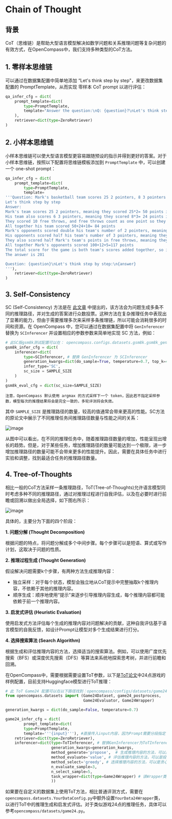 # Chain of Thought

## 背景

CoT（思维链）是帮助大型语言模型解决如数学问题和关系推理问题等复杂问题的有效方式，在OpenCompass中，我们支持多种类型的CoT方法。

## 1. 零样本思维链

可以通过在数据集配置中简单地添加 “Let's think step by step"，来更改数据集配置的 PromptTemplate，从而实现 零样本 CoT prompt 以进行评估：

```python
qa_infer_cfg = dict(
    prompt_template=dict(
        type=PromptTemplate,
        template="Answer the question:\nQ: {question}?\nLet's think step by step:\n"
    ),
    retriever=dict(type=ZeroRetriever)
)
```

## 2. 小样本思维链

小样本思维链可以使大型语言模型更容易跟随预设的指示并得到更好的答案。对于小样本思维链，按照以下配置将思维链模板添加到 `PromptTemplate` 中，可以创建一个 one-shot prompt：

```python
qa_infer_cfg = dict(
    prompt_template=dict(
        type=PromptTemplate,
        template=
'''Question: Mark's basketball team scores 25 2 pointers, 8 3 pointers and 10 free throws.  Their opponents score double the 2 pointers but half the 3 pointers and free throws.  What's the total number of points scored by both teams added together?
Let's think step by step
Answer:
Mark's team scores 25 2 pointers, meaning they scored 25*2= 50 points in 2 pointers.
His team also scores 6 3 pointers, meaning they scored 8*3= 24 points in 3 pointers
They scored 10 free throws, and free throws count as one point so they scored 10*1=10 points in free throws.
All together his team scored 50+24+10= 84 points
Mark's opponents scored double his team's number of 2 pointers, meaning they scored 50*2=100 points in 2 pointers.
His opponents scored half his team's number of 3 pointers, meaning they scored 24/2= 12 points in 3 pointers.
They also scored half Mark's team's points in free throws, meaning they scored 10/2=5 points in free throws.
All together Mark's opponents scored 100+12+5=117 points
The total score for the game is both team's scores added together, so it is 84+117=201 points
The answer is 201

Question: {question}\nLet's think step by step:\n{answer}
'''),
    retriever=dict(type=ZeroRetriever)
)
```

## 3. Self-Consistency

SC (Self-Consistency) 方法是在 [此文章](https://arxiv.org/abs/2203.11171) 中提出的，该方法会为问题生成多条不同的推理路径，并对生成的答案进行众数投票。这种方法在复杂推理任务中表现出了显著的能力，但由于需要推理多次来采样多条推理链，所以可能会消耗很多的时间和资源。在 OpenCompass 中，您可以通过在数据集配置中将 `GenInferencer` 替换为 `SCInferencer` 并设置相应的参数参数来简单地实现 SC 方法，例如：

```python
# 此SC版gsm8k测试配置可以在： opencompass.configs.datasets.gsm8k.gsm8k_gen_a3e34a.py 中找到。
gsm8k_infer_cfg = dict(
    inferencer=dict(
        type=SCInferencer, # 替换 GenInferencer 为 SCInferencer
        generation_kwargs=dict(do_sample=True, temperature=0.7, top_k=40),  # 设置采样参数以确保模型生成不同的输出，目前仅适用于从HuggingFace加载的模型。
        infer_type='SC',
        sc_size = SAMPLE_SIZE
    )
)
gsm8k_eval_cfg = dict(sc_size=SAMPLE_SIZE)
```

```{note}
注意，OpenCompass 默认使用 argmax 的方式采样下一个 token，因此若不指定采样参数，模型每次的推理结果将会是完全一致的，多轮评测将会失效。
```

其中 `SAMPLE_SIZE` 是推理路径的数量，较高的值通常会带来更高的性能。SC方法的原论文中展示了不同推理任务间推理路径数量与性能之间的关系：

![image](https://github.com/InternLM/opencompass/assets/28834990/05c7d850-7076-43ca-b165-e6251f9b3001)

从图中可以看出，在不同的推理任务中，随着推理路径数量的增加，性能呈现出增长的趋势。但是，对于某些任务，增加推理路径的数量可能达到一个极限，进一步增加推理路径的数量可能不会带来更多的性能提升。因此，需要在具体任务中进行实验和调整，找到最适合任务的推理路径数量。

## 4. Tree-of-Thoughts

相比一般的CoT方法采样一条推理路径，ToT(Tree-of-Thoughts)允许语言模型同时考虑多种不同的推理路径，通过对推理过程进行自我评估，以及在必要时进行前瞻或回溯以做出全局选择，如下图右所示：

![image](https://github.com/InternLM/opencompass/assets/28834990/45d60e0e-02a1-49aa-b792-40a1f95f9b9e)

具体的，主要分为下面的四个阶段：

**1. 问题分解 (Thought Decomposition)**

根据问题的特点，将问题分解成多个中间步骤。每个步骤可以是短语、算式或写作计划，这取决于问题的性质。

**2. 推理过程生成 (Thought Generation)**

假设解决问题需要k个步骤，有两种方法生成推理内容：

- 独立采样：对于每个状态，模型会独立地从CoT提示中完整抽取k个推理内容，不依赖于其他的推理内容。
- 顺序生成：顺序地使用“提示”来逐步引导推理内容生成，每个推理内容都可能依赖于前一个推理内容。

**3. 启发式评估 (Heuristic Evaluation)**

使用启发式方法评估每个生成的推理内容对问题解决的贡献，这种自我评估基于语言模型的自我反馈，如设计Prompt让模型对多个生成结果进行打分。

**4. 选择搜索算法 (Search Algorithm)**

根据生成和评估推理内容的方法，选择适当的搜索算法。例如，可以使用广度优先搜索（BFS）或深度优先搜索（DFS）等算法来系统地探索思考树，并进行前瞻和回溯。

在OpenCompass中，需要根据需要设置ToT参数，以下是[ToT论文](https://arxiv.org/pdf/2305.10601.pdf)中24点游戏的样例配置，目前支持Huggingface模型进行ToT推理：

```python
# 此 ToT Game24 配置可以在以下路径找到：opencompass/configs/datasets/game24/game24_gen_8dfde3.py。
from opencompass.datasets import (Game24Dataset, game24_postprocess,
                                  Game24Evaluator, Game24Wrapper)

generation_kwargs = dict(do_sample=False, temperature=0.7)

game24_infer_cfg = dict(
        prompt_template=dict(
        type=PromptTemplate,
        template='''{input}'''), #直接传入input内容，因为Prompt需要分段指定
    retriever=dict(type=ZeroRetriever),
    inferencer=dict(type=ToTInferencer, # 替换GenInferencer为ToTInferencer
                    generation_kwargs=generation_kwargs,
                    method_generate='propose',  # 生成推理内容的方法，可以是独立采样（sample）或顺序生成（propose）
                    method_evaluate='value', # 评估推理内容的方法，可以是投票 （vote）或打分（value）
                    method_select='greedy', # 选择推理内容的方法，可以是贪心（greedy）或随机（sample）
                    n_evaluate_sample=3,
                    n_select_sample=5,
                    task_wrapper=dict(type=Game24Wrapper) # 该Wrapper类包含每个步骤的Prompt和推理内容的生成及评估方法，需要根据任务进行自定义
                    ))

```

如果要在自定义的数据集上使用ToT方法，相比普通评测方式，需要在`opencompass.datasets.YourDataConfig.py`中额外设置`YourData24Wrapper`类，以进行ToT中的推理生成和启发式评估。对于类似游戏24点的推理任务，具体可以参考`opencompass/datasets/game24.py`。
